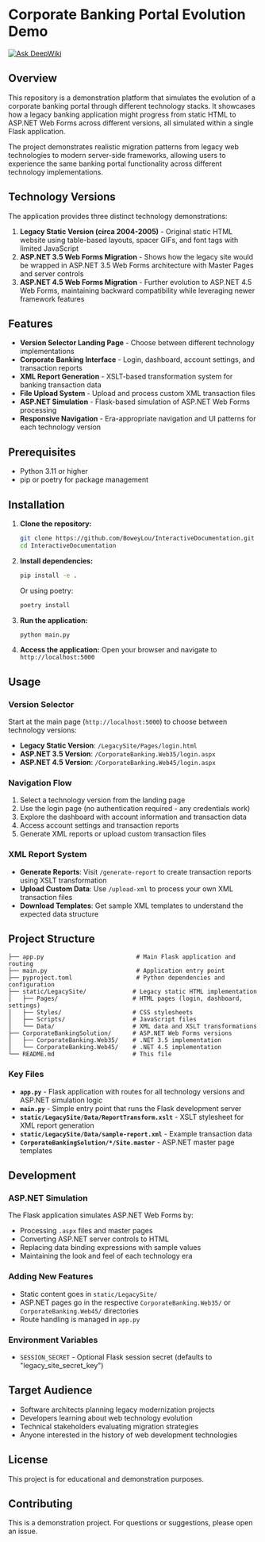 # Corporate Banking Portal Evolution Demo

[![Ask DeepWiki](https://deepwiki.com/badge.svg)](https://deepwiki.com/BoweyLou/InteractiveDocumentation)

## Overview

This repository is a demonstration platform that simulates the evolution of a corporate banking portal through different technology stacks. It showcases how a legacy banking application might progress from static HTML to ASP.NET Web Forms across different versions, all simulated within a single Flask application.

The project demonstrates realistic migration patterns from legacy web technologies to modern server-side frameworks, allowing users to experience the same banking portal functionality across different technology implementations.

## Technology Versions

The application provides three distinct technology demonstrations:

1. **Legacy Static Version (circa 2004-2005)** - Original static HTML website using table-based layouts, spacer GIFs, and font tags with limited JavaScript
2. **ASP.NET 3.5 Web Forms Migration** - Shows how the legacy site would be wrapped in ASP.NET 3.5 Web Forms architecture with Master Pages and server controls
3. **ASP.NET 4.5 Web Forms Migration** - Further evolution to ASP.NET 4.5 Web Forms, maintaining backward compatibility while leveraging newer framework features

## Features

- **Version Selector Landing Page** - Choose between different technology implementations
- **Corporate Banking Interface** - Login, dashboard, account settings, and transaction reports
- **XML Report Generation** - XSLT-based transformation system for banking transaction data
- **File Upload System** - Upload and process custom XML transaction files
- **ASP.NET Simulation** - Flask-based simulation of ASP.NET Web Forms processing
- **Responsive Navigation** - Era-appropriate navigation and UI patterns for each technology version

## Prerequisites

- Python 3.11 or higher
- pip or poetry for package management

## Installation

1. **Clone the repository:**
   ```bash
   git clone https://github.com/BoweyLou/InteractiveDocumentation.git
   cd InteractiveDocumentation
   ```

2. **Install dependencies:**
   ```bash
   pip install -e .
   ```
   
   Or using poetry:
   ```bash
   poetry install
   ```

3. **Run the application:**
   ```bash
   python main.py
   ```

4. **Access the application:**
   Open your browser and navigate to `http://localhost:5000`

## Usage

### Version Selector
Start at the main page (`http://localhost:5000`) to choose between technology versions:

- **Legacy Static Version**: `/LegacySite/Pages/login.html`
- **ASP.NET 3.5 Version**: `/CorporateBanking.Web35/login.aspx`
- **ASP.NET 4.5 Version**: `/CorporateBanking.Web45/login.aspx`

### Navigation Flow
1. Select a technology version from the landing page
2. Use the login page (no authentication required - any credentials work)
3. Explore the dashboard with account information and transaction data
4. Access account settings and transaction reports
5. Generate XML reports or upload custom transaction files

### XML Report System
- **Generate Reports**: Visit `/generate-report` to create transaction reports using XSLT transformation
- **Upload Custom Data**: Use `/upload-xml` to process your own XML transaction files
- **Download Templates**: Get sample XML templates to understand the expected data structure

## Project Structure

```
├── app.py                          # Main Flask application and routing
├── main.py                         # Application entry point
├── pyproject.toml                  # Python dependencies and configuration
├── static/LegacySite/             # Legacy static HTML implementation
│   ├── Pages/                     # HTML pages (login, dashboard, settings)
│   ├── Styles/                    # CSS stylesheets
│   ├── Scripts/                   # JavaScript files
│   └── Data/                      # XML data and XSLT transformations
├── CorporateBankingSolution/      # ASP.NET Web Forms versions
│   ├── CorporateBanking.Web35/    # .NET 3.5 implementation
│   └── CorporateBanking.Web45/    # .NET 4.5 implementation
└── README.md                      # This file
```

### Key Files

- **`app.py`** - Flask application with routes for all technology versions and ASP.NET simulation logic
- **`main.py`** - Simple entry point that runs the Flask development server
- **`static/LegacySite/Data/ReportTransform.xslt`** - XSLT stylesheet for XML report generation
- **`static/LegacySite/Data/sample-report.xml`** - Example transaction data
- **`CorporateBankingSolution/*/Site.master`** - ASP.NET master page templates

## Development

### ASP.NET Simulation
The Flask application simulates ASP.NET Web Forms by:
- Processing `.aspx` files and master pages
- Converting ASP.NET server controls to HTML
- Replacing data binding expressions with sample values
- Maintaining the look and feel of each technology era

### Adding New Features
- Static content goes in `static/LegacySite/`
- ASP.NET pages go in the respective `CorporateBanking.Web35/` or `CorporateBanking.Web45/` directories
- Route handling is managed in `app.py`

### Environment Variables
- `SESSION_SECRET` - Optional Flask session secret (defaults to "legacy_site_secret_key")

## Target Audience

- Software architects planning legacy modernization projects
- Developers learning about web technology evolution  
- Technical stakeholders evaluating migration strategies
- Anyone interested in the history of web development technologies

## License

This project is for educational and demonstration purposes.

## Contributing

This is a demonstration project. For questions or suggestions, please open an issue. 
